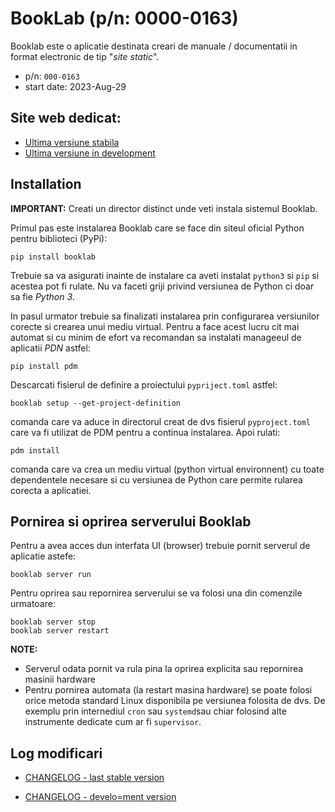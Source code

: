 # BookLab (p/n: 0000-0163)

Booklab este o aplicatie destinata creari de manuale / documentatii in format electronic de tip "_site static_".

* p/n: `000-0163`
* start date: 2023-Aug-29

## Site web dedicat:
- [Ultima versiune stabila](http://booklab.renware.eu)
- [Ultima versiune in development](http://dev.renware.eu/booklab/)


## Installation

**IMPORTANT:** Creati un director distinct unde veti instala sistemul Booklab.

Primul pas este instalarea Booklab care se face din siteul oficial Python pentru biblioteci (PyPi):
```shell
pip install booklab
````

Trebuie sa va asigurati inainte de instalare ca aveti instalat `python3` si `pip` si acestea pot fi rulate.
Nu va faceti griji privind versiunea de Python ci doar sa fie *Python 3*.

In pasul urmator trebuie sa finalizati instalarea prin configurarea versiunilor corecte si crearea unui mediu virtual.
Pentru a face acest lucru cit mai automat si cu minim de efort va recomandan sa instalati manageeul de aplicatii *PDN* astfel:
```shell
pip install pdm
```

Descarcati fisierul de definire a proiectului `pypriject.toml` astfel:
```shell
booklab setup --get-project-definition
```
comanda care va aduce in directorul creat de dvs fisierul `pyproject.toml` care va fi utilizat de PDM pentru a continua instalarea. Apoi rulati:
```shell
pdm install
```

comanda care va crea un mediu virtual (python virtual environnent) cu toate dependentele necesare si cu versiunea de Python care permite rularea corecta a aplicatiei.


## Pornirea si oprirea serverului Booklab

Pentru a avea acces dun interfata UI (browser) trebuie pornit serverul de aplicatie astefe:
```shell
booklab server run
```

Pentru oprirea sau repornirea serverului se va folosi una din comenzile urmatoare:
```shell
booklab server stop
booklab server restart
```

**NOTE:**

* Serverul odata pornit va rula pina la oprirea explicita sau repornirea masinii hardware
* Pentru pornirea automata (la restart masina hardware) se poate folosi orice metoda standard Linux disponibila pe versiunea folosita de dvs.
  De exemplu prin internediul `cron` sau `systemd`sau chiar folosind alte instrumente dedicate cum ar fi `supervisor`. 


## Log modificari


* [CHANGELOG - last stable version](https://github.com/petre-renware/booklab/blob/master/CHANGELOG.md)

* [CHANGELOG - develo=ment version](https://github.com/petre-renware/booklab/blob/development/CHANGELOG.md)





